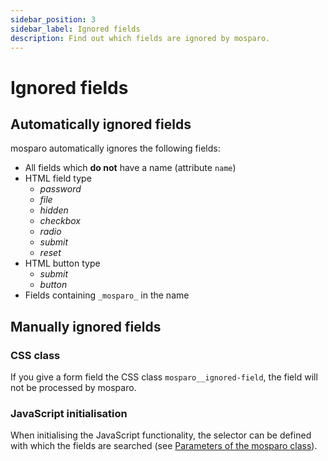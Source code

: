 ```yaml
---
sidebar_position: 3
sidebar_label: Ignored fields
description: Find out which fields are ignored by mosparo.
---
```


# Ignored fields

## Automatically ignored fields

mosparo automatically ignores the following fields:

- All fields which **do not** have a name (attribute `name`)
- HTML field type
    - _password_
    - _file_
    - _hidden_
    - _checkbox_
    - _radio_
    - _submit_
    - _reset_
- HTML button type
    - _submit_
    - _button_
- Fields containing `_mosparo_` in the name

## Manually ignored fields

### CSS class

If you give a form field the CSS class `mosparo__ignored-field`, the field will not be processed by mosparo.

### JavaScript initialisation

When initialising the JavaScript functionality, the selector can be defined with which the fields are searched (see [Parameters of the mosparo class](custom/#parameters-of-the-mosparo-class)).